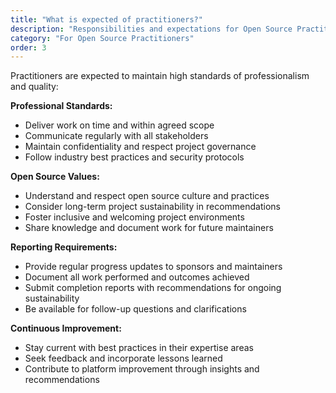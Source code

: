 ```yaml
---
title: "What is expected of practitioners?"
description: "Responsibilities and expectations for Open Source Practitioners"
category: "For Open Source Practitioners"
order: 3
---
```


Practitioners are expected to maintain high standards of professionalism and quality:

**Professional Standards:**
- Deliver work on time and within agreed scope
- Communicate regularly with all stakeholders
- Maintain confidentiality and respect project governance
- Follow industry best practices and security protocols

**Open Source Values:**
- Understand and respect open source culture and practices
- Consider long-term project sustainability in recommendations
- Foster inclusive and welcoming project environments
- Share knowledge and document work for future maintainers

**Reporting Requirements:**
- Provide regular progress updates to sponsors and maintainers
- Document all work performed and outcomes achieved
- Submit completion reports with recommendations for ongoing sustainability
- Be available for follow-up questions and clarifications

**Continuous Improvement:**
- Stay current with best practices in their expertise areas
- Seek feedback and incorporate lessons learned
- Contribute to platform improvement through insights and recommendations